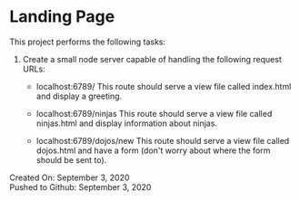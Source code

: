 # Landing Page

This project performs the following tasks:

1. Create a small node server capable of handling the following request URLs:
    * localhost:6789/ This route should serve a view file called index.html and display a greeting.

    * localhost:6789/ninjas This route should serve a view file called ninjas.html and display information about ninjas.

    * localhost:6789/dojos/new This route should serve a view file called dojos.html and have a form (don't worry about where the form should be sent to).

Created On: September 3, 2020\
Pushed to Github: September 3, 2020
